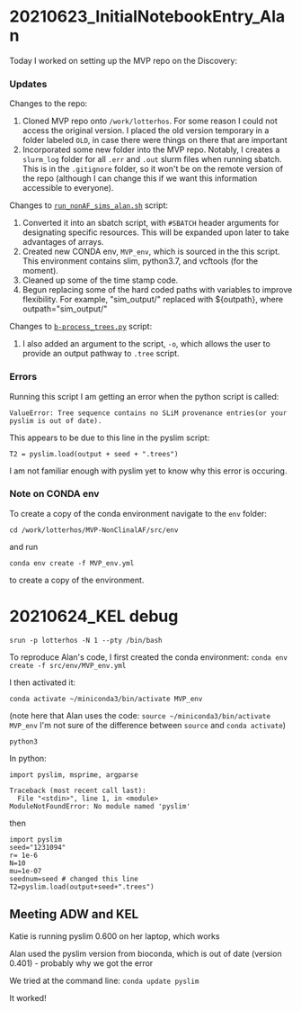 # 20210623_InitialNotebookEntry_Alan

Today I worked on setting up the MVP repo on the Discovery:

### Updates

Changes to the repo:

1) Cloned MVP repo onto `/work/lotterhos`. For some reason I could not access the original version. I placed the old version temporary in a folder labeled `OLD`, in case there were things on there that are important
2) Incorporated some new folder into the MVP repo. Notably, I creates a `slurm_log` folder for all `.err` and `.out` slurm files when running sbatch. This is in the `.gitignore` folder, so it won't be on the remote version of the repo (although I can change this if we want this information accessible to everyone).


Changes to [`run_nonAF_sims_alan.sh`](https://github.com/ModelValidationProgram/MVP-NonClinalAF/blob/alan/src/run_nonAF_sims_alan.sh) script: 

1) Converted it into an sbatch script, with `#SBATCH` header arguments for designating specific resources. This will be expanded upon later to take advantages of arrays.
2) Created new CONDA env, `MVP_env`, which is sourced in the this script. This environment contains slim, python3.7, and vcftools (for the moment).
3) Cleaned up some of the time stamp code.
4) Begun replacing some of the hard coded paths with variables to improve flexibility. For example, "sim_output/" replaced with ${outpath}, where outpath="sim_output/"

Changes to [`b-process_trees.py`](https://github.com/ModelValidationProgram/MVP-NonClinalAF/blob/alan/src/b-process_trees.py) script:

1) I also added an argument to the script, `-o`, which allows the user to provide an output pathway to `.tree` script.
 
### Errors

Running this script I am getting an error when the python script is called:
```
ValueError: Tree sequence contains no SLiM provenance entries(or your pyslim is out of date).
```

This appears to be due to this line in the pyslim script:
```
T2 = pyslim.load(output + seed + ".trees")
```

I am not familiar enough with pyslim yet to know why this error is occuring.

### Note on CONDA env
To create a copy of the conda environment navigate to the `env` folder:
```
cd /work/lotterhos/MVP-NonClinalAF/src/env
```
and run 
```
conda env create -f MVP_env.yml
```
to create a copy of the environment.

# 20210624_KEL debug

`srun -p lotterhos -N 1 --pty /bin/bash`

To reproduce Alan's code, I first created the conda environment:
`conda env create -f src/env/MVP_env.yml`

I then activated it:

`conda activate ~/miniconda3/bin/activate MVP_env`

(note here that Alan uses the code: `source ~/miniconda3/bin/activate MVP_env`
I'm not sure of the difference between `source` and `conda activate`)

`python3`

In python:

```
import pyslim, msprime, argparse

Traceback (most recent call last):
  File "<stdin>", line 1, in <module>
ModuleNotFoundError: No module named 'pyslim'
```
then

```
import pyslim
seed="1231094"
r= 1e-6
N=10
mu=1e-07
seednum=seed # changed this line
T2=pyslim.load(output+seed+".trees")
```

## Meeting ADW and KEL

Katie is running pyslim 0.600 on her laptop, which works

Alan used the pyslim version from bioconda, which is out of date (version 0.401) - probably why we got the error

We tried at the command line:
`conda update pyslim`

It worked!

